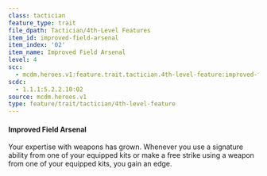 ```yaml
---
class: tactician
feature_type: trait
file_dpath: Tactician/4th-Level Features
item_id: improved-field-arsenal
item_index: '02'
item_name: Improved Field Arsenal
level: 4
scc:
  - mcdm.heroes.v1:feature.trait.tactician.4th-level-feature:improved-field-arsenal
scdc:
  - 1.1.1:5.2.2.10:02
source: mcdm.heroes.v1
type: feature/trait/tactician/4th-level-feature
---
```


#### Improved Field Arsenal

Your expertise with weapons has grown. Whenever you use a signature ability from one of your equipped kits or make a free strike using a weapon from one of your equipped kits, you gain an edge.

